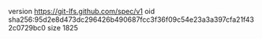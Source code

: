 version https://git-lfs.github.com/spec/v1
oid sha256:95d2e8d473dc296426b490687fcc3f36f09c54e23a3a397cfa21f432c0729bc0
size 1825
